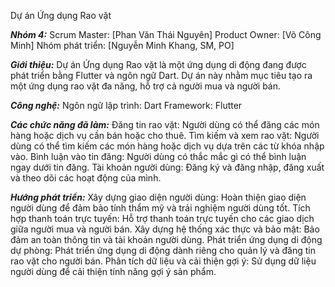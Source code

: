 Dự án Ứng dụng Rao vặt

*****Nhóm 4:*****
Scrum Master: [Phan Văn Thái Nguyên]
Product Owner: [Võ Công Minh]
Nhóm phát triển: [Nguyễn Minh Khang, SM, PO]

*****Giới thiệu:*****
Dự án Ứng dụng Rao vặt là một ứng dụng di động đang được phát triển bằng Flutter và ngôn ngữ Dart. 
Dự án này nhằm mục tiêu tạo ra một ứng dụng rao vặt đa năng, hỗ trợ cả người mua và người bán.

*****Công nghệ:*****
Ngôn ngữ lập trình: Dart
Framework: Flutter

*****Các chức năng đã làm:*****
Đăng tin rao vặt: Người dùng có thể đăng các món hàng hoặc dịch vụ cần bán hoặc cho thuê.
Tìm kiếm và xem rao vặt: Người dùng có thể tìm kiếm các món hàng hoặc dịch vụ dựa trên các từ khóa nhập vào.
Bình luận vào tin đăng: Người dùng có thắc mắc gì có thể bình luận ngay dưới tin đăng.
Tài khoản người dùng: Đăng ký và đăng nhập, đăng xuất và theo dõi các hoạt động của mình.

*****Hướng phát triển:*****
Xây dựng giao diện người dùng: Hoàn thiện giao diện người dùng để đảm bảo tính thẩm mỹ và trải nghiệm người dùng tốt.
Tích hợp thanh toán trực tuyến: Hỗ trợ thanh toán trực tuyến cho các giao dịch giữa người mua và người bán.
Xây dựng hệ thống xác thực và bảo mật: Bảo đảm an toàn thông tin và tài khoản người dùng.
Phát triển ứng dụng di động dự phòng: Phát triển ứng dụng di động dành riêng cho quản lý và đăng tin rao vặt cho người bán.
Phân tích dữ liệu và cải thiện gợi ý: Sử dụng dữ liệu người dùng để cải thiện tính năng gợi ý sản phẩm.

